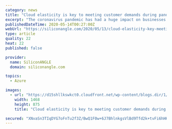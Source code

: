 ```yaml
---
category: news
title: "Cloud elasticity is key to meeting customer demands during pandemic"
excerpt: "The coronavirus pandemic has had a huge impact on businesses — while some enterprises see demand for their products and services drop dramatically, others observe a sharp rise. This environment requires a much more elastic cloud infrastructure to keep up with these fluctuations,"
publishedDateTime: 2020-05-14T00:27:00Z
webUrl: "https://siliconangle.com/2020/05/13/cloud-elasticity-key-meeting-customer-demands-pandemic-awssummit/"
type: article
quality: 22
heat: 22
published: false

provider:
  name: SiliconANGLE
  domain: siliconangle.com

topics:
  - Azure

images:
  - url: "https://d15shllkswkct0.cloudfront.net/wp-content/blogs.dir/1/files/2020/05/Corey-Quinn-AWS-Summit-Online-2020.jpg"
    width: 1468
    height: 875
    title: "Cloud elasticity is key to meeting customer demands during pandemic"

secured: "XNvaSn3TIqDYG7oFnTu2f3Z/BwQ1F0w+6J7BhlnkgsVlBd9Tfd2k+tvFi6hHKBtflDjeTp1HMPA/42tonlgWiYhGgbW6qIvoHw+dDas5nTWbO+QX7z0+QzYD73oR/qfwhLEwW0EwkTmPoQTdjukGX/NxzaG8CMAMeDmPJ1eH5HVW6KLw4oyxKFs5y5MJY1I8Sp8ZpO6/MI3z8Fp7H/xqNIdldOwtAk011D59tQfHiRBYEuyD9XZMdcaPWREzackm6Oc/e4BUz13wfn66gvakouI7EC48S5yRVK8YBmDdEKrHyT/e1q3ixl47m2L0FQLvJLiJjVYRe676qLsJMahSeNhkce+Vx120mj5KHu9WPjKjrBJu+KCS7Vc1OOAQyZHME0ND6VcRcuzfXalRivJ6tMWa3SCM0k+cPfymX7e67FzeB+W4HsygN3Flg6AdYlFlhiFG/8y4FkpzS6ZQRbQ/GNcev8pfi5RMHUVj9kXavB0=;GFjSd1xG35qBMo7iBWGGxg=="
---
```


